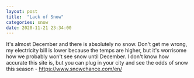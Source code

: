 ```yaml
---
layout: post
title:  "Lack of Snow"
categories: snow
date: 2020-11-21 23:34:00
---
```


It's almost December and there is absolutely no snow. Don't get me wrong, my electricity bill is lower because the temps are higher, but it's worrisome how we probably won't see snow until December. I don't know how accurate this site is, but you can plug in your city and see the odds of snow this season - https://www.snowchance.com/en/
